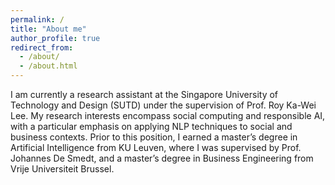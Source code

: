 ```yaml
---
permalink: /
title: "About me"
author_profile: true
redirect_from: 
  - /about/
  - /about.html
---
```


I am currently a research assistant at the Singapore University of Technology and Design (SUTD) under the supervision of Prof. Roy Ka-Wei Lee. My research interests encompass social computing and responsible AI, with a particular emphasis on applying NLP techniques to social and business contexts. Prior to this position, I earned a master’s degree in Artificial Intelligence from KU Leuven, where I was supervised by Prof. Johannes De Smedt, and a master’s degree in Business Engineering from Vrije Universiteit Brussel.

